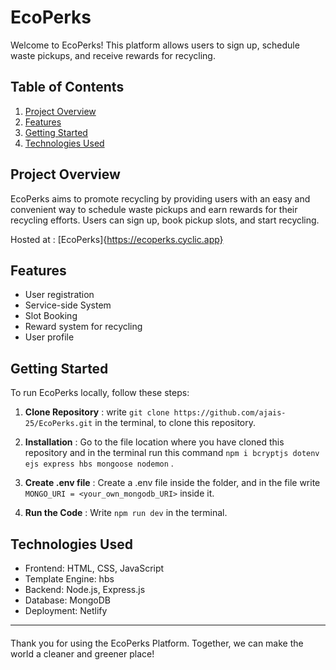 
# EcoPerks

Welcome to EcoPerks! This platform allows users to sign up, schedule waste pickups, and receive rewards for recycling.

## Table of Contents
1. [Project Overview](#project-overview)
2. [Features](#features)
3. [Getting Started](#getting-started)
4. [Technologies Used](#technologies-used)

## Project Overview

EcoPerks aims to promote recycling by providing users with an easy and convenient way to schedule waste pickups and earn rewards for their recycling efforts. Users can sign up, book pickup slots, and start recycling.

Hosted at : [EcoPerks]{https://ecoperks.cyclic.app}

## Features

- User registration
- Service-side System
- Slot Booking
- Reward system for recycling
- User profile

## Getting Started

To run EcoPerks locally, follow these steps:

1. **Clone Repository** : write ```git clone https://github.com/ajais-25/EcoPerks.git``` in the terminal, to clone this repository.

2. **Installation** : Go to the file location where you have cloned this repository and in the terminal run this command ```npm i bcryptjs dotenv ejs express hbs mongoose nodemon``` .

3. **Create .env file** : Create a .env file inside the folder, and in the file write ```MONGO_URI = <your_own_mongodb_URI>``` inside it.

4. **Run the Code** : Write ```npm run dev``` in the terminal.

## Technologies Used

- Frontend: HTML, CSS, JavaScript
- Template Engine: hbs
- Backend: Node.js, Express.js
- Database: MongoDB
- Deployment: Netlify

---

####

Thank you for using the EcoPerks Platform. Together, we can make the world a cleaner and greener place!

